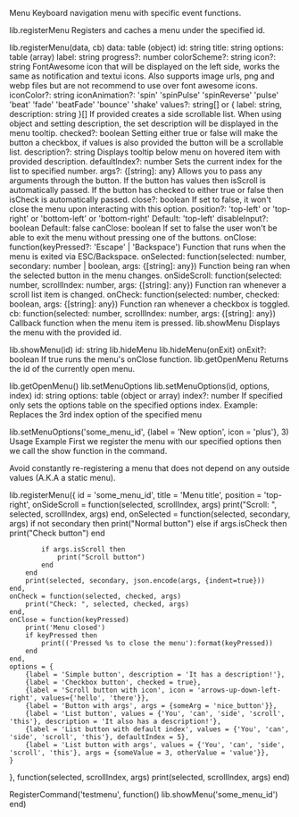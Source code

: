 Menu
Keyboard navigation menu with specific event functions.

lib.registerMenu
Registers and caches a menu under the specified id.

lib.registerMenu(data, cb)
data: table (object)
id: string
title: string
options: table (array)
label: string
progress?: number
colorScheme?: string
icon?: string
FontAwesome icon that will be displayed on the left side, works the same as notification and textui icons.
Also supports image urls, png and webp files but are not recommend to use over font awesome icons.
iconColor?: string
iconAnimation?: 'spin' 'spinPulse' 'spinReverse' 'pulse' 'beat' 'fade' 'beatFade' 'bounce' 'shake'
values?: string[] or { label: string, description: string }[]
If provided creates a side scrollable list.
When using object and setting description, the set description will be displayed in the menu tooltip.
checked?: boolean
Setting either true or false will make the button a checkbox, if values is also provided the button will be a scrollable list.
description?: string
Displays tooltip below menu on hovered item with provided description.
defaultIndex?: number
Sets the current index for the list to specified number.
args?: {[string]: any}
Allows you to pass any arguments through the button.
If the button has values then isScroll is automatically passed.
If the button has checked to either true or false then isCheck is automatically passed.
close?: boolean
If set to false, it won't close the menu upon interacting with this option.
position?: 'top-left' or 'top-right' or 'bottom-left' or 'bottom-right'
Default: 'top-left'
disableInput?: boolean
Default: false
canClose: boolean
If set to false the user won't be able to exit the menu without pressing one of the buttons.
onClose: function(keyPressed?: 'Escape' | 'Backspace')
Function that runs when the menu is exited via ESC/Backspace.
onSelected: function(selected: number, secondary: number | boolean, args: {[string]: any})
Function being ran when the selected button in the menu changes.
onSideScroll: function(selected: number, scrollIndex: number, args: {[string]: any})
Function ran whenever a scroll list item is changed.
onCheck: function(selected: number, checked: boolean, args: {[string]: any})
Function ran whenever a checkbox is toggled.
cb: function(selected: number, scrollIndex: number, args: {[string]: any})
Callback function when the menu item is pressed.
lib.showMenu
Displays the menu with the provided id.

lib.showMenu(id)
id: string
lib.hideMenu
lib.hideMenu(onExit)
onExit?: boolean
If true runs the menu's onClose function.
lib.getOpenMenu
Returns the id of the currently open menu.

lib.getOpenMenu()
lib.setMenuOptions
lib.setMenuOptions(id, options, index)
id: string
options: table (object or array)
index?: number
If specified only sets the options table on the specified options index.
Example:
Replaces the 3rd index option of the specified menu

lib.setMenuOptions('some_menu_id', {label = 'New option', icon = 'plus'}, 3)
Usage Example
First we register the menu with our specified options then we call the show function in the command.

Avoid constantly re-registering a menu that does not depend on any outside values (A.K.A a static menu).

lib.registerMenu({
    id = 'some_menu_id',
    title = 'Menu title',
    position = 'top-right',
    onSideScroll = function(selected, scrollIndex, args)
        print("Scroll: ", selected, scrollIndex, args)
    end,
    onSelected = function(selected, secondary, args)
        if not secondary then
            print("Normal button")
        else
            if args.isCheck then
                print("Check button")
            end
 
            if args.isScroll then
                print("Scroll button")
            end
        end
        print(selected, secondary, json.encode(args, {indent=true}))
    end,
    onCheck = function(selected, checked, args)
        print("Check: ", selected, checked, args)
    end,
    onClose = function(keyPressed)
        print('Menu closed')
        if keyPressed then
            print(('Pressed %s to close the menu'):format(keyPressed))
        end
    end,
    options = {
        {label = 'Simple button', description = 'It has a description!'},
        {label = 'Checkbox button', checked = true},
        {label = 'Scroll button with icon', icon = 'arrows-up-down-left-right', values={'hello', 'there'}},
        {label = 'Button with args', args = {someArg = 'nice_button'}},
        {label = 'List button', values = {'You', 'can', 'side', 'scroll', 'this'}, description = 'It also has a description!'},
        {label = 'List button with default index', values = {'You', 'can', 'side', 'scroll', 'this'}, defaultIndex = 5},
        {label = 'List button with args', values = {'You', 'can', 'side', 'scroll', 'this'}, args = {someValue = 3, otherValue = 'value'}},
    }
}, function(selected, scrollIndex, args)
    print(selected, scrollIndex, args)
end)
 
RegisterCommand('testmenu', function()
    lib.showMenu('some_menu_id')
end)